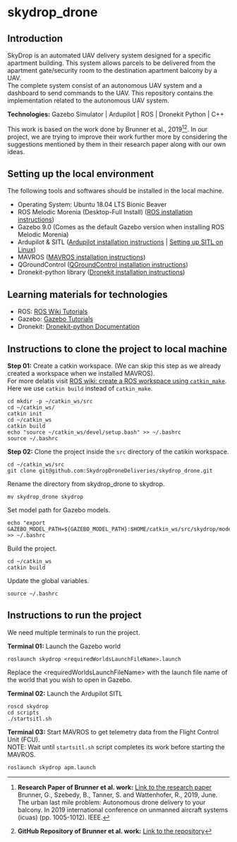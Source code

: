 # **skydrop_drone**

## **Introduction**
SkyDrop is an automated UAV delivery system designed for a specific apartment building. This system allows parcels to be delivered from the apartment gate/security room to the destination apartment balcony by a UAV. </br>
The complete system consist of an autonomous UAV system and a dashboard to send commands to the UAV. This repository contains the implementation related to the autonomous UAV system. </br>

**Technologies:** Gazebo Simulator | Ardupilot | ROS | Dronekit Python | C++

<!-- Brunner et al. -->
This work is based on the work done by Brunner et al., 2019[^1][^2]. In our project, we are trying to improve their work further more by considering the suggestions mentioned by them in their research paper along with our own ideas.</br>

[^1]: **Research Paper of Brunner et al. work:** [Link to the research paper](https://arxiv.org/pdf/1809.08022.pdf)</br>
Brunner, G., Szebedy, B., Tanner, S. and Wattenhofer, R., 2019, June. The urban last mile problem: Autonomous drone delivery to your balcony. In 2019 international conference on unmanned aircraft systems (icuas) (pp. 1005-1012). IEEE.

[^2]: **GitHub Repository of Brunner et al. work:** [Link to the repository](https://github.com/szebedy/autonomous-drone) 

## **Setting up the local environment**
The following tools and softwares should be installed in the local machine.
- Operating System: Ubuntu 18.04 LTS Bionic Beaver
- ROS Melodic Morenia (Desktop-Full Install) ([ROS installation instructions](http://wiki.ros.org/melodic/Installation/Ubuntu))
- Gazebo 9.0 (Comes as the default Gazebo version when installing ROS Melodic Morenia)
- Ardupilot & SITL ([Ardupilot installation instructions](https://ardupilot.org/dev/docs/building-setup-linux.html#building-setup-linux) | [Setting up SITL on Linux](https://ardupilot.org/dev/docs/setting-up-sitl-on-linux.html))
- MAVROS ([MAVROS installation instructions](https://github.com/mavlink/mavros/blob/master/mavros/README.md#installation))
- QGroundControl ([QGroundControl installation instructions](https://docs.qgroundcontrol.com/master/en/getting_started/download_and_install.html))
- Dronekit-python library ([Dronekit installation instructions](https://dronekit-python.readthedocs.io/en/latest/guide/quick_start.html#installation))

## **Learning materials for technologies**
- ROS: [ROS Wiki Tutorials](http://wiki.ros.org/ROS/Tutorials)
- Gazebo: [Gazebo Tutorials](https://gazebosim.org/tutorials)
- Dronekit: [Dronekit-python Documentation](https://dronekit-python.readthedocs.io/en/latest/)

## **Instructions to clone the project to local machine**
**Step 01:** Create a catkin workspace. (We can skip this step as we already created a workspace when we installed MAVROS).</br>
For more delatis visit [ROS wiki: create a ROS workspace using ```catkin_make```](http://wiki.ros.org/ROS/Tutorials/InstallingandConfiguringROSEnvironment#:~:text=you%20installed%20ROS.-,Create%20a%20ROS%20Workspace,-catkin). </br>
Here we use ```catkin build``` instead of ```catkin_make```.
```
cd mkdir -p ~/catkin_ws/src
cd ~/catkin_ws/
catkin init
cd ~/catkin_ws
catkin build
echo "source ~/catkin_ws/devel/setup.bash" >> ~/.bashrc
source ~/.bashrc
```

**Step 02:** Clone the project inside the ```src``` directory of the catikin workspace.
```
cd ~/catkin_ws/src
git clone git@github.com:SkydropDroneDeliveries/skydrop_drone.git
```
Rename the directory from skydrop_drone to skydrop.
```
mv skydrop_drone skydrop
```
Set model path for Gazebo models.
```
echo "export GAZEBO_MODEL_PATH=${GAZEBO_MODEL_PATH}:$HOME/catkin_ws/src/skydrop/models" >> ~/.bashrc
```
Build the project.
```
cd ~/catkin_ws
catkin build
```
Update the global variables.
```
source ~/.bashrc
```

## **Instructions to run the project**
We need multiple terminals to run the project.</br>

**Terminal 01:** Launch the Gazebo world
```
roslaunch skydrop <requiredWorldsLaunchFileName>.launch 
``` 
Replace the \<requiredWorldsLaunchFileName\> with the launch file name of the world that you wish to open in Gazebo.
<!-- Once we are done with the project we can mention the final launch file name in the command -->

**Terminal 02:** Launch the Ardupilot SITL
```
roscd skydrop
cd scripts
./startsitl.sh
```

**Terminal 03:** Start MAVROS to get telemetry data from the Flight Control Unit (FCU). </br>
NOTE: Wait until ```startsitl.sh``` script completes its work before starting the MAVROS. 
```
roslaunch skydrop apm.launch
```

<!-- Terminal 04 - Run the script with the complete logic -->
<!-- Once the complete logic is integrated to a single script, add how to run the script here in the markdown -->

<!-- Add anything else as required -->